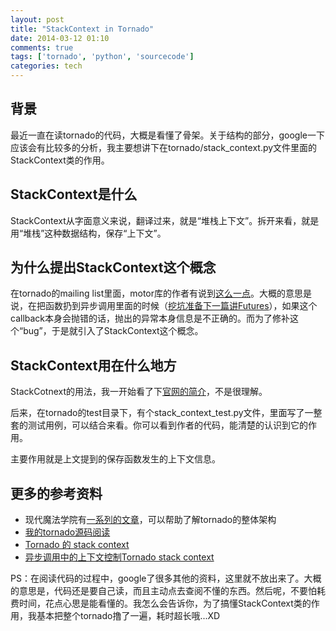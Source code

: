 ```yaml
---
layout: post
title: "StackContext in Tornado"
date: 2014-03-12 01:10
comments: true
tags: ['tornado', 'python', 'sourcecode']
categories: tech
---
```


## 背景

最近一直在读tornado的代码，大概是看懂了骨架。关于结构的部分，google一下应该会有比较多的分析，我主要想讲下在tornado/stack_context.py文件里面的StackContext类的作用。

## StackContext是什么

StackContext从字面意义来说，翻译过来，就是“堆栈上下文”。拆开来看，就是用“堆栈”这种数据结构，保存“上下文”。

<!-- more -->

## 为什么提出StackContext这个概念

在tornado的mailing list里面，motor库的作者有说到[这么一点][1]。大概的意思是说，在把函数扔到异步调用里面的时候（[挖坑准备下一篇讲Futures][2]），如果这个callback本身会抛错的话，抛出的异常本身信息是不正确的。而为了修补这个“bug”，于是就引入了StackContext这个概念。

## StackContext用在什么地方

StackCotnext的用法，我一开始看了下[官网的简介][3]，不是很理解。

后来，在tornado的test目录下，有个stack_context_test.py文件，里面写了一整套的测试用例，可以结合来看。你可以看到作者的代码，能清楚的认识到它的作用。

主要作用就是上文提到的保存函数发生的上下文信息。

## 更多的参考资料

- 现代魔法学院有[一系列的文章][4]，可以帮助了解tornado的整体架构
- [我的tornado源码阅读][5]
- [Tornado 的 stack context][6]
- [异步调用中的上下文控制Tornado stack context][7]


PS：在阅读代码的过程中，google了很多其他的资料，这里就不放出来了。大概的意思是，代码还是要自己读，而且主动点去查阅不懂的东西。然后呢，不要怕耗费时间，花点心思是能看懂的。我怎么会告诉你，为了搞懂StackContext类的作用，我基本把整个tornado撸了一遍，耗时超长哦...XD

[1]: https://groups.google.com/forum/#!topic/python-tornado/S12qMWXt9h0
[2]: http://docs.python.org/3/library/concurrency.html
[3]: http://www.tornadoweb.org/en/branch2.3/stack_context.html
[4]: http://www.nowamagic.net/academy/detail/13321002
[5]: https://github.com/zhkzyth/tornado-reading-notes
[6]: http://wangxu.me/blog/p/758
[7]: http://zouyesheng.com/context-in-async-env.html
